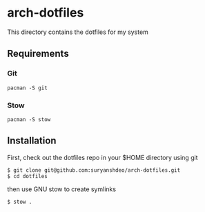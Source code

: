 # arch-dotfiles

This directory contains the dotfiles for my system

## Requirements

### Git

```
pacman -S git
```

### Stow

```
pacman -S stow
```

## Installation

First, check out the dotfiles repo in your $HOME directory using git

```
$ git clone git@github.com:suryanshdeo/arch-dotfiles.git
$ cd dotfiles
```

then use GNU stow to create symlinks

```
$ stow .
```

